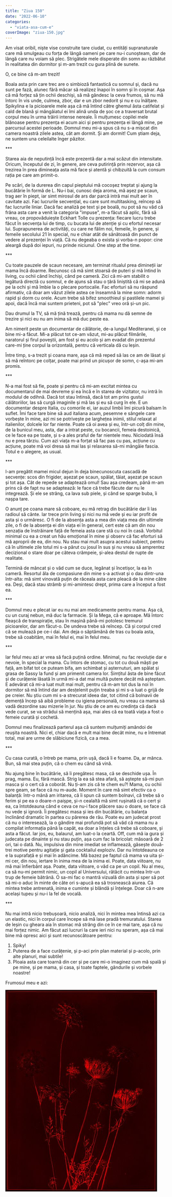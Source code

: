 ```yaml
---
title: "Ziua 150"
date: "2022-06-10"
categories: 
  - "viata-asa-cum-e"
coverImage: "ziua-150.jpg"
---
```


Am visat oribil, niște vise construite tare ciudat, cu entități supranaturale care mă smulgeau cu forța de lângă oameni pe care nu-i cunoșteam, dar de lângă care nu voiam să plec. Strigătele mele disperate din somn au răzbătut în realitatea din dormitor și m-am trezit cu gura plină de sunete.

O, ce bine că m-am trezit!

Boala asta prin care trec are o simbioză fantastică cu somnul și, dacă nu sunt pe fază, alunec fără măcar să realizez înapoi în somn și în coșmar. Așa că mă forțez să țin ochii deschiși, să mă gândesc la ceva frumos, să nu mă întorc în vis unde, culmea, zbor, dar e un zbor nedorit și nu e cu înălțare. Spikylina e la picioarele mele așa că mă întind către ghemul ăsta catifelat și cald de blană și mângâiatul ei îmi alină unda de șoc ce a traversat brutal corpul meu în urma trăirii intense nereale. Îi mulțumesc copilei mele blănoase pentru prezența ei acum aici și pentru prezența ei lângă mine, pe parcursul acestei perioade. Domnul meu mi-a spus că nu s-a mișcat din camera noastră zilele astea, cât am dormit. Și am dormit! Cum știam deja, ne suntem una celeilalte înger păzitor.

\*\*\*

Starea aia de neputință încă este prezentă dar a mai scăzut din intensitate. Oricum, începutul de zi, în genere, are ceva putirință prin rezervor, așa că trezirea în prea dimineața asta mă face și atentă și chibzuită la cum consum rația pe care am primit-o. 

Pe scări, de la durerea din capul pieptului mă cocoșez treptat și ajung la bucătărie în formă de L. Nu-i bai, cunosc deja aroma, mă așez pe scaun, trag aer în piept, iar simt mirosul de ars dar parcă intră mai mult aer în cavitate azi. Fac lucrurile secvențial, eu care sunt multitasking, reîncep să fac lucrurile liniar. Dacă fac analiză pe text și pe boală, nu pot să nu văd că frâna asta care a venit la categoria "impuse", m-a făcut să aplic, fără să vreau, ce propovăduiește Eckhart Tolle cu prezența: fiecare lucru trebe făcut în secvența lui de timp, cu bucata lui de atenție și cu efortul necesar lui. Suprapunerea de activități, cu care ne fălim noi, femeile, în genere, și femeile secolului 21 în special, nu e chiar atât de sănătoasă din punct de vedere al prezenței în viață. Că nu degeaba o exista și vorba-n popor: cine aleargă după doi iepuri, nu prinde niciunul. One step at the time.

\*\*\*

Cu toate pauzele de scaun necesare, am terminat ritualul prea dimineții iar mama încă doarme. Recunosc că mă simt stoarsă de puteri și mă întind în living, cu ochii când închiși, când pe cameră. Zici că mi-am stabilit o legătură directă cu somnul, e de ajuns să stau o țâră liniștită că mi se adună pe la ochi și mă îmbie la o plecare portocalie. Fac eforturi să nu răspund afirmativ, că doar am văzut zilele astea ce înseamnă la mine somn: adorm rapid și dorm cu orele. Acum trebe să bifez smoothieul și pastilele mamei și apoi, dacă încă mai suntem prieteni, pot să "plec" vreo oră și-un pic.

Dau drumul la TV, să mă țină trează, pentru că mama nu dă semne de trezire și nici eu nu am inima să mă duc peste ea.

Am nimerit peste un documentar de călătorie, de-a lungul Mediteranei, și ce bine mi-a făcut. Mi-a plăcut tot ce-am văzut, mi-au plăcut filmările, naratorul și firul poveștii, am fost și eu acolo și am evadat din prezentul care-mi ține corpul la orizontală, pentru că verticala dă cu leșin. 

Între timp, s-a trezit și coana mare, așa că mă reped să las ce am de lăsat și să mă reîntorc pe colțar, poate mai prind un picușor de somn, c-așa mi-am promis.

\*\*\*

N-a mai fost să fie, poate și pentru că mi-am excitat mintea cu documentarul de mai devreme și ea încă e în starea de vizitator, nu intră în modulul de odihnă. Dacă tot stau întinsă, dacă tot am prins gustul călătoriilor, las să curgă imaginile și mă las și eu să curg în ele. E un documentar despre Italia, cu comorile ei, iar auzul limbii îmi picură balsam în suflet. Îmi face tare bine să aud italiana acum, pesemne e sângele care vorbește în mine, azi mi se potrivește pe larghețea inimii, stilul relaxat al italienilor, dolcele lor far niente. Poate că oi avea și eu, într-un colț din mine, de la bunicul meu, asta, dar a intrat peste, cu bocancii, femeia destoinică, ce le face ea pe toate, și s-a ales praful de far nientele meu. Niciodată însă nu e prea târziu. Cum azi viața m-a forțat să fac pas cu pas, acțiune cu acțiune, poate mă voi dresa să mai las și relaxarea să-mi mângâie fascia. Totul e o alegere, as usual.

\*\*\*

I-am pregătit mamei micul dejun în deja binecunoscuta cascadă de secvențe: scos din frigider, așezat pe scaun, spălat, tăiat, așezat pe scaun și tot așa. Cât de repede se adaptează omul! Sau așa credeam, până m-am prins că de fapt nu se adaptează: le face că trebe făcute dar nu le integrează. Și ele se strâng, ca lava sub piele, și când se sparge buba, îi nașpa tare. 

O anunț pe coana mare să coboare, eu mă retrag din bucătărie dar îi las radioul să cânte. Iar trece prin living și nici nu mă vede și eu iar profit de asta și o urmăresc. O fi de la absența asta a mea din viața mea din ultimele zile, o fi de la absența ei din viața ei în general, cert este că am din nou senzația de înstrăinare față de femeia asta care stă cu noi în casă. Vorbitul minimal cu ea a creat un hău emoțional în mine și observ că fac eforturi să mă aproprii de ea, din nou. Nu stau mai mult asupra acestui subiect, pentru că în ultimele zile totul mi s-a părut cu josul în sus și nu vreau să amprentez decizional o stare doar pe câteva crâmpeie, și-alea destul de rupte de realitate.

Termină de mâncat și o văd cum se duce, legănat și încetișor, la ea în cameră. Resortul ăla de compasiune din mine s-a activat și o dau dintr-una într-alta: mă simt vinovată puțin de răceala asta care pleacă de la mine către ea. Deși, dacă stau strâmb și mi-amintesc drept, prima care a început a fost ea.

\*\*\*

Domnul meu e plecat iar eu nu mai am medicamente pentru mama. Așa că, cu un curaj nebun, mă duc la farmacie. Și la Mega, că e aproape. Mă întorc fleașcă de transpirație, stau în mașină până-mi potolesc tremurul picioarelor, dar am făcut-o. De undeva trebe să reîncep. Că și corpul cred că se mulează pe ce-i dai. Am deja o săptămănă de tras cu boala asta, trebe să coabităm, mai în felul ei, mai în felul meu.

\*\*\*

Iar felul meu azi ar vrea să facă puțină ordine. Minimal, nu fac revoluție dar e nevoie, în special la mama. Cu întors de stomac, cu tot cu două măști pe față, am bifat tot ce puteam bifa, am schimbat și așternuturi, am spălat și grasa de Sassy la fund și am primenit camera lor. Simțitul ăsta de bine făcut și de curățenie lăsată în urmă mi-a dat mai multă putere decât mă așteptam. E adevărat că mi-a luat mult mai mult, pentru că m-am tot dus la noi în dormitor să mă întind dar am desțelenit puțin treaba și mi s-a luat o grijă de pe creier. Nu știu cum mi s-a strecurat ideea dar, tot citind că bolnavii de demență încep să aibă probleme cu igiena personală, nu vreau ca mama să vadă dezordine sau mizerie în jur. Nu știu de ce am eu credința că dacă vede curat, se va strădui să mențină așa, mai ales că ea toată viața a fost o femeie curată și cochetă.

Domnul meu finalizează parterul așa că suntem mulțumiți amândoi de reușita noastră. Nici el, chiar dacă e mult mai bine decât mine, nu e întremat total, mai are urme de slăbiciune fizică, ca a mea. 

\*\*\*

Cu casa curată, o întreb pe mama, prin ușă, dacă îi e foame. Da, ar mânca. Bun, să mai stea puțin, că o chem eu când să vină.

Nu ajung bine în bucătărie, să îi pregătesc masa, că se deschide ușa. În prag, mama. Eu, fără mască. Strig la ea să stea afară, să aștepte să-mi pun masca și o cert că a coborât. Nu ți-am zis că te chem eu?! Mama, cu ochii spre geam, se face că nu m-aude. Moment în care mă simt efectiv ca o balanță: într-o mână am iritarea, că îi spun că suntem bolnavi, că trebe să o ferim și pe ea o doare-n paișpe, și-n cealaltă mă simt rușinată că o cert și ea, ca întotdeauna când e ceva ce nu-i face plăcere sau o doare, se face că nu vede și ignoră. Îi pregătesc masa și ies din bucătărie, cu balanța înclinând dramatic în partea cu părerea de rău. Poate eu am judecat prost că nu o interesează, la o gândire mai profundă pot să văd că mama nu a compilat informația până la capăt, ea doar a înțeles că trebe să coboare, și asta a făcut. Iar jos, eu, balaurul, am luat-o la ceartă. Off, cum mă ia gura și judecata pe dinainte și nu stau puțin, așa cum fac la bricolat: măsoară de 2 ori, tai o dată. Nu, impulsiva din mine imediat se inflamează, găsește două-trei motive pentru agitație și gata cocktailul exploziv. Dar nu întotdeauna ce e la suprafață e și mai în adâncime. Mă bazez pe faptul că mama va uita și-mi cer, din nou, iertare în inima mea de la inima ei. Poate, data viitoare, nu mă mai înfierbânt așa. Poate, data viitoare, o văd ca pe un copil. Nu al meu, ca să nu-mi permit nimic, un copil al Universului, rătăcit cu mintea într-un trup de femeie bătrână. O sa-mi fac o mantră vizuală din asta și sper să pot să mi-o aduc în minte de câte ori s-apucă ea să trosnească aiurea. Că mintea trebe antrenată, inima e cuminte și blândă și înțelege. Doar că n-are același tupeu și nu-i la fel de vocală.

\*\*\*

Nu mai intră nicio trebușoară, nicio analiză, nici în mintea mea întinsă azi ca un elastic, nici în corpul care începe să mă lase pradă tremuratului. Starea de leșin cu gheara aia în stomac mă strâng din ce în ce mai tare, așa că nu mai forțez nimic. Am făcut azi lucruri la care ieri nici nu speram, așa că mai bine mă opresc aici și sunt recunoscătoare pentru:

1. Spiky!
2. Puterea de a face curățenie, și p-aci prin plan material și p-acolo, prin alte planuri, mai subtile!
3. Ploaia asta care toarnă din cer și pe care mi-o imaginez cum mă spală și pe mine, și pe mama, și casa, și toate faptele, gândurile și vorbele noastre!

Frumosul meu e azi:

![](images/burning-inside.jpeg)

